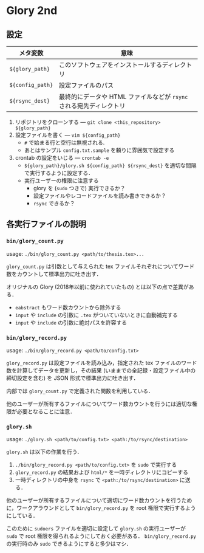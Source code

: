 # Glory 2nd

## 設定

|メタ変数|意味|
|---|---|
|`${glory_path}`|このソフトウェアをインストールするディレクトリ|
|`${config_path}`|設定ファイルのパス|
|`${rsync_dest}`|最終的にデータや HTML ファイルなどが `rsync` される宛先ディレクトリ|

1. リポジトリをクローンする &mdash; `git clone <this_repository> ${glory_path}`
1. 設定ファイルを書く &mdash; `vim ${config_path}`
    - `#` で始まる行と空行は無視される.
    - あとはサンプル `config.txt.sample` を頼りに雰囲気で設定する
1. crontab の設定をいじる &mdash; `crontab -e`
    - `${glory_path}/glory.sh ${config_path} ${rsync_dest}` を適切な間隔で実行するように設定する．
    - 実行ユーザーの権限に注意する
        - glory を (`sudo` つきで) 実行できるか？
        - 設定ファイルやレコードファイルを読み書きできるか？
        - `rsync` できるか？

## 各実行ファイルの説明

### `bin/glory_count.py`

usage: `./bin/glory_count.py <path/to/thesis.tex>...`

`glory_count.py` は引数として与えられた tex ファイルそれぞれについてワード数をカウントして標準出力に吐き出す．

オリジナルの Glory (2018年以前に使われていたもの) とは以下の点で差異がある．

- `eabstract` もワード数カウントから除外する
- `input` や `include` の引数に `.tex` がついていないときに自動補完する
- `input` や `include` の引数に絶対パスを許容する

### `bin/glory_record.py`

usage: `./bin/glory_record.py <path/to/config.txt>`

`glory_record.py` は設定ファイルを読み込み，指定された tex ファイルのワード数を計算してデータを更新し，その結果 (いままでの全記録・設定ファイル中の締切設定を含む) を JSON 形式で標準出力に吐き出す．

内部では `glory_count.py` で定義された関数を利用している．

他のユーザーが所有するファイルについてワード数カウントを行うには適切な権限が必要となることに注意．

### `glory.sh`

usage: `./glory.sh <path/to/config.txt> <path:/to/rsync/destination>`

`glory.sh` は以下の作業を行う．

1. `./bin/glory_record.py <path/to/config.txt>` を `sudo` で実行する
1. `glory_record.py` の結果および `html/*` を一時ディレクトリにコピーする
1. 一時ディレクトリの中身を `rsync` で `<path:/to/rsync/destination>` に送る．

他のユーザーが所有するファイルについて適切にワード数カウントを行うために，ワークアラウンドとして `bin/glory_record.py` を root 権限で実行するようにしている．

このために `sudoers` ファイルを適切に設定して `glory.sh` の実行ユーザーが `sudo` で root 権限を得られるようにしておく必要がある．
`bin/glory_record.py` の実行時のみ `sudo` できるようにすると多少はマシ．
